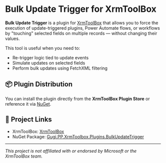 # Bulk Update Trigger for XrmToolBox

**Bulk Update Trigger** is a plugin for [XrmToolBox](https://www.xrmtoolbox.com) that allows you to force the execution of update-triggered plugins, Power Automate flows, or workflows by "touching" selected fields on multiple records — without changing their values.

This tool is useful when you need to:
- Re-trigger logic tied to update events
- Simulate updates on selected fields
- Perform bulk updates using FetchXML filtering


## 📦 Plugin Distribution

You can install the plugin directly from the **XrmToolBox Plugin Store** or reference it via [NuGet](https://www.nuget.org/packages/Gugi.PP.XrmToolbox.Plugins.BulkUpdateTrigger).


## 🔗 Project Links

- XrmToolBox: [XrmToolBox](https://www.xrmtoolbox.com)
- NuGet Package: [Gugi.PP.XrmToolbox.Plugins.BulkUpdateTrigger](https://www.nuget.org/packages/Gugi.PP.XrmToolbox.Plugins.BulkUpdateTrigger)


---

*This project is not affiliated with or endorsed by Microsoft or the XrmToolBox team.*
